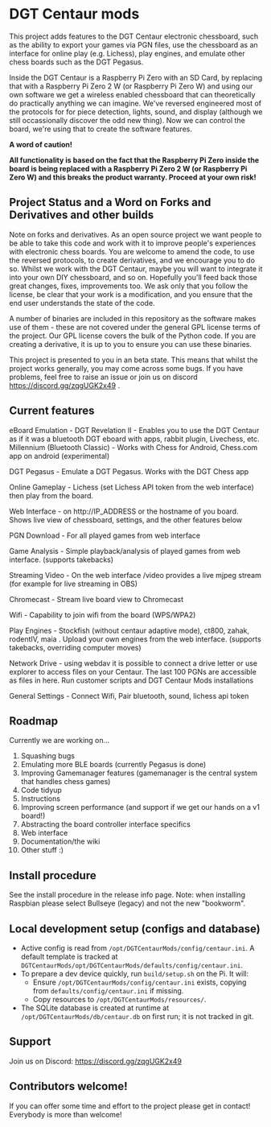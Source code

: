 # DGT Centaur mods

This project adds features to the DGT Centaur electronic chessboard, such as the ability to export your games via PGN files, use the chessboard as an interface for online play (e.g. Lichess), play engines, and emulate other chess boards such as the DGT Pegasus.

Inside the DGT Centaur is a Raspberry Pi Zero with an SD Card, by replacing that with a Raspberry Pi Zero 2 W (or Raspberry Pi Zero W) and using our own software we get a wireless enabled chessboard that can theoretically do practically anything we can imagine. We've reversed engineered most of the protocols for for piece detection, lights, sound, and display (although we still occassionally discover the odd new thing). Now we can control the board, we're using that to create the software features.

**A word of caution!**

**All functionality is based on the fact that the Raspberry Pi Zero inside the board is being replaced with a Raspberry Pi Zero 2 W (or Raspberry Pi Zero W) and this breaks the product warranty. Proceed at your own risk!**

## Project Status and a Word on Forks and Derivatives and other builds

Note on forks and derivatives. As an open source project we want people to be able to take this code and work with it to improve people's experiences with electronic chess boards. You are welcome to amend the code, to use the reversed protocols, to create derivatives, and we encourage you to do so. Whilst we work with the DGT Centaur, maybe you will want to integrate it into your own DIY chessboard, and so on. Hopefully you'll feed back those great changes, fixes, improvements too. We ask only that you follow the license, be clear that your work is a modification, and you ensure that the end user understands the state of the code.

A number of binaries are included in this repository as the software makes use of them - these are not covered under the general GPL license terms of the project. Our GPL license covers the bulk of the Python code. If you are creating a derivative, it is up to you to ensure you can use these binaries. 

This project is presented to you in an beta state. This means that whilst the project works generally, you may come across some bugs. If you have problems, feel free to raise an issue or join us on discord https://discord.gg/zqgUGK2x49 .


## Current features

eBoard Emulation - DGT Revelation II - Enables you to use the DGT Centaur as if it was a bluetooth DGT eboard with apps, rabbit plugin, Livechess, etc. Millennium (Bluetooth Classic) - Works with Chess for Android, Chess.com app on android (experimental)

DGT Pegasus - Emulate a DGT Pegasus. Works with the DGT Chess app

Online Gameplay - Lichess (set Lichess API token from the web interface) then play from the board.

Web Interface - on http://IP_ADDRESS or the hostname of you board. Shows live view of chessboard, settings, and the other features below

PGN Download - For all played games from web interface

Game Analysis - Simple playback/analysis of played games from web interface. (supports takebacks)

Streaming Video - On the web interface /video provides a live mjpeg stream (for example for live streaming in OBS)

Chromecast - Stream live board view to Chromecast

Wifi - Capability to join wifi from the board (WPS/WPA2)

Play Engines - Stockfish (without centaur adaptive mode), ct800, zahak, rodentIV, maia . Upload your own engines from the web interface. (supports takebacks, overriding computer moves)

Network Drive - using webdav it is possible to connect a drive letter or use explorer to access files on your Centaur. The last 100 PGNs are accessible as files in here. Run customer scripts and DGT Centaur Mods installations

General Settings - Connect Wifi, Pair bluetooth, sound, lichess api token

## Roadmap

Currently we are working on...
1. Squashing bugs
2. Emulating more BLE boards (currently Pegasus is done)
3. Improving Gamemanager features (gamemanager is the central system that handles chess games)
4. Code tidyup
5. Instructions
6. Improving screen performance (and support if we get our hands on a v1 board!)
7. Abstracting the board controller interface specifics
8. Web interface
9. Documentation/the wiki
10. Other stuff :)

## Install procedure
See the install procedure in the release info page.
Note: when installing Raspbian please select Bullseye (legacy) and not the new "bookworm".

## Local development setup (configs and database)

- Active config is read from `/opt/DGTCentaurMods/config/centaur.ini`. A default template is tracked at `DGTCentaurMods/opt/DGTCentaurMods/defaults/config/centaur.ini`.
- To prepare a dev device quickly, run `build/setup.sh` on the Pi. It will:
  - Ensure `/opt/DGTCentaurMods/config/centaur.ini` exists, copying from `defaults/config/centaur.ini` if missing.
  - Copy resources to `/opt/DGTCentaurMods/resources/`.
- The SQLite database is created at runtime at `/opt/DGTCentaurMods/db/centaur.db` on first run; it is not tracked in git.

## Support

Join us on Discord: https://discord.gg/zqgUGK2x49

## Contributors welcome!

If you can offer some time and effort to the project please get in contact! Everybody is more than welcome!

